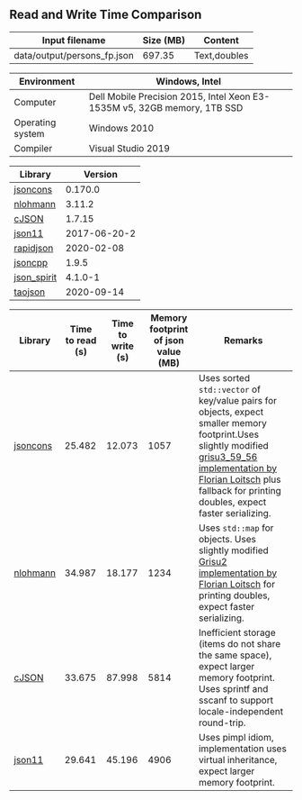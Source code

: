 
## Read and Write Time Comparison


Input filename|Size (MB)|Content
---|---|---
data/output/persons_fp.json|697.35|Text,doubles

Environment|Windows, Intel
---|---
Computer|Dell Mobile Precision 2015, Intel Xeon E3-1535M v5, 32GB memory, 1TB SSD
Operating system|Windows 2010
Compiler|Visual Studio 2019

Library|Version
---|---
[jsoncons](https://github.com/danielaparker/jsoncons)|0.170.0
[nlohmann](https://github.com/nlohmann/json)|3.11.2
[cJSON](https://github.com/DaveGamble/cJSON)|1.7.15
[json11](https://github.com/dropbox/json11)|2017-06-20-2
[rapidjson](https://github.com/miloyip/rapidjson)|2020-02-08
[jsoncpp](https://github.com/open-source-parsers/jsoncpp)|1.9.5
[json_spirit](http://www.codeproject.com/Articles/20027/JSON-Spirit-A-C-JSON-Parser-Generator-Implemented)|4.1.0-1
[taojson](https://github.com/taocpp/json)|2020-09-14

Library|Time to read (s)|Time to write (s)|Memory footprint of json value (MB)|Remarks
---|---|---|---|---
[jsoncons](https://github.com/danielaparker/jsoncons)|25.482|12.073|1057|Uses sorted `std::vector` of key/value pairs for objects, expect smaller memory footprint.Uses slightly modified [grisu3_59_56 implementation by Florian Loitsch](https://florian.loitsch.com/publications) plus fallback for printing doubles, expect faster serializing.
[nlohmann](https://github.com/nlohmann/json)|34.987|18.177|1234|Uses `std::map` for objects. Uses slightly modified [Grisu2 implementation by Florian Loitsch](https://florian.loitsch.com/publications) for printing doubles, expect faster serializing.
[cJSON](https://github.com/DaveGamble/cJSON)|33.675|87.998|5814|Inefficient storage (items do not share the same space), expect larger memory footprint. Uses sprintf and sscanf to support locale-independent round-trip.
[json11](https://github.com/dropbox/json11)|29.641|45.196|4906|Uses pimpl idiom, implementation uses virtual inheritance, expect larger memory footprint.
